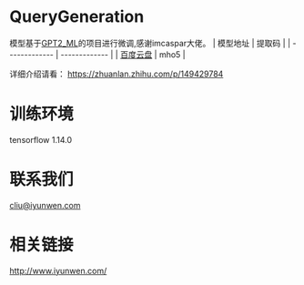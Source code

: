 # QueryGeneration

模型基于[GPT2_ML](https://github.com/imcaspar/gpt2-ml)的项目进行微调,感谢imcaspar大佬。
| 模型地址  | 提取码 |
| ------------- | ------------- |
| [百度云盘](https://pan.baidu.com/s/1vgB5AorQZQ5VYi91pm44bg)  | mho5  |

详细介绍请看：
https://zhuanlan.zhihu.com/p/149429784

# 训练环境
tensorflow 1.14.0

# 联系我们
cliu@iyunwen.com

# 相关链接
http://www.iyunwen.com/
